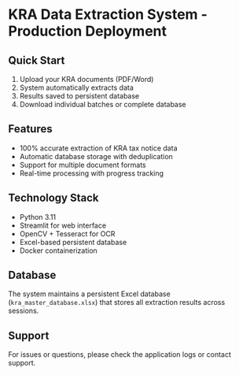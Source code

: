 # KRA Data Extraction System - Production Deployment

## Quick Start
1. Upload your KRA documents (PDF/Word)
2. System automatically extracts data
3. Results saved to persistent database
4. Download individual batches or complete database

## Features
- 100% accurate extraction of KRA tax notice data
- Automatic database storage with deduplication
- Support for multiple document formats
- Real-time processing with progress tracking

## Technology Stack
- Python 3.11
- Streamlit for web interface
- OpenCV + Tesseract for OCR
- Excel-based persistent database
- Docker containerization

## Database
The system maintains a persistent Excel database (`kra_master_database.xlsx`) that stores all extraction results across sessions.

## Support
For issues or questions, please check the application logs or contact support.